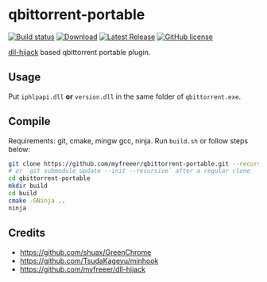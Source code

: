 # qbittorrent-portable
[![Build status](https://ci.appveyor.com/api/projects/status/1jbe4fogvjyg9vlk?svg=true)](https://ci.appveyor.com/project/myfreeer/qbittorrent-portable)
[![Download](https://img.shields.io/github/downloads/myfreeer/qbittorrent-portable/total.svg)](https://github.com/myfreeer/qbittorrent-portable/releases)
[![Latest Release](https://img.shields.io/github/release/myfreeer/qbittorrent-portable.svg)](https://github.com/myfreeer/qbittorrent-portable/releases/latest)
[![GitHub license](https://img.shields.io/github/license/myfreeer/qbittorrent-portable.svg)](LICENSE)

[dll-hijack](https://github.com/myfreeer/dll-hijack) based qbittorrent portable plugin.

## Usage
Put `iphlpapi.dll` **or** `version.dll` in the same folder of `qbittorrent.exe`.

## Compile
Requirements: git, cmake, mingw gcc, ninja.
Run `build.sh` or follow steps below:
```bash
git clone https://github.com/myfreeer/qbittorrent-portable.git --recursive
# or `git submodule update --init --recursive` after a regular clone
cd qbittorrent-portable
mkdir build
cd build
cmake -GNinja ..
ninja
```

## Credits
* https://github.com/shuax/GreenChrome
* https://github.com/TsudaKageyu/minhook
* https://github.com/myfreeer/dll-hijack